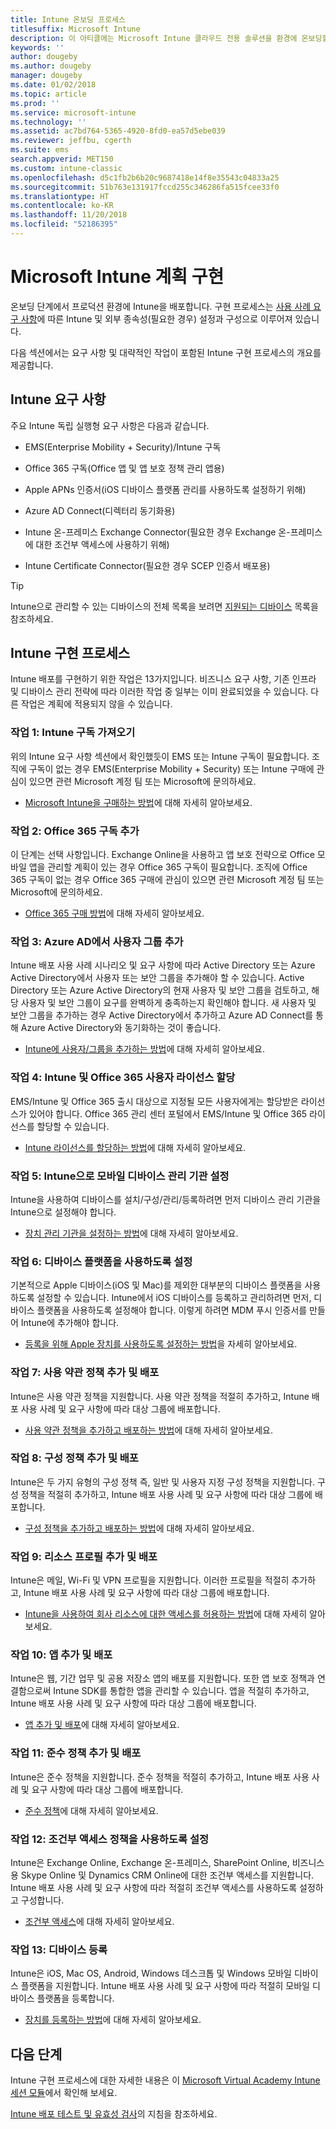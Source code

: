 ```yaml
---
title: Intune 온보딩 프로세스
titlesuffix: Microsoft Intune
description: 이 아티클에는 Microsoft Intune 클라우드 전용 솔루션을 환경에 온보딩할 때 고려해야 하는 유용한 모든 세부 정보가 포함되어 있습니다.
keywords: ''
author: dougeby
ms.author: dougeby
manager: dougeby
ms.date: 01/02/2018
ms.topic: article
ms.prod: ''
ms.service: microsoft-intune
ms.technology: ''
ms.assetid: ac7bd764-5365-4920-8fd0-ea57d5ebe039
ms.reviewer: jeffbu, cgerth
ms.suite: ems
search.appverid: MET150
ms.custom: intune-classic
ms.openlocfilehash: d5c1fb2b6b20c9687418e14f8e35543c04833a25
ms.sourcegitcommit: 51b763e131917fccd255c346286fa515fcee33f0
ms.translationtype: HT
ms.contentlocale: ko-KR
ms.lasthandoff: 11/20/2018
ms.locfileid: "52186395"
---
```

# <a name="implement-your-microsoft-intune-plan"></a>Microsoft Intune 계획 구현

온보딩 단계에서 프로덕션 환경에 Intune을 배포합니다. 구현 프로세스는 [사용 사례 요구 사항](planning-guide-requirements.md)에 따른 Intune 및 외부 종속성(필요한 경우) 설정과 구성으로 이루어져 있습니다.

다음 섹션에서는 요구 사항 및 대략적인 작업이 포함된 Intune 구현 프로세스의 개요를 제공합니다.

## <a name="intune-requirements"></a>Intune 요구 사항

주요 Intune 독립 실행형 요구 사항은 다음과 같습니다.

-   EMS(Enterprise Mobility + Security)/Intune 구독

-   Office 365 구독(Office 앱 및 앱 보호 정책 관리 앱용)

-   Apple APNs 인증서(iOS 디바이스 플랫폼 관리를 사용하도록 설정하기 위해)

-   Azure AD Connect(디렉터리 동기화용)

-   Intune 온-프레미스 Exchange Connector(필요한 경우 Exchange 온-프레미스에 대한 조건부 액세스에 사용하기 위해)

-   Intune Certificate Connector(필요한 경우 SCEP 인증서 배포용)

>[!TIP]
> Intune으로 관리할 수 있는 디바이스의 전체 목록을 보려면 [지원되는 디바이스](supported-devices-browsers.md) 목록을 참조하세요.

## <a name="intune-implementation-process"></a>Intune 구현 프로세스

Intune 배포를 구현하기 위한 작업은 13가지입니다. 비즈니스 요구 사항, 기존 인프라 및 디바이스 관리 전략에 따라 이러한 작업 중 일부는 이미 완료되었을 수 있습니다. 다른 작업은 계획에 적용되지 않을 수 있습니다.

### <a name="task-1-get-an-intune-subscription"></a>작업 1: Intune 구독 가져오기

위의 Intune 요구 사항 섹션에서 확인했듯이 EMS 또는 Intune 구독이 필요합니다. 조직에 구독이 없는 경우 EMS(Enterprise Mobility + Security) 또는 Intune 구매에 관심이 있으면 관련 Microsoft 계정 팀 또는 Microsoft에 문의하세요.

-   [Microsoft Intune을 구매하는 방법](https://www.microsoft.com/cloud-platform/microsoft-intune-pricing)에 대해 자세히 알아보세요.

### <a name="task-2-add-office-365-subscription"></a>작업 2: Office 365 구독 추가

이 단계는 선택 사항입니다. Exchange Online을 사용하고 앱 보호 전략으로 Office 모바일 앱을 관리할 계획이 있는 경우 Office 365 구독이 필요합니다. 조직에 Office 365 구독이 없는 경우 Office 365 구매에 관심이 있으면 관련 Microsoft 계정 팀 또는 Microsoft에 문의하세요.

-   [Office 365 구매 방법](https://products.office.com/business/compare-office-365-for-business-plans)에 대해 자세히 알아보세요.

### <a name="task-3-add-users-groups-in-azure-ad"></a>작업 3: Azure AD에서 사용자 그룹 추가

Intune 배포 사용 사례 시나리오 및 요구 사항에 따라 Active Directory 또는 Azure Active Directory에서 사용자 또는 보안 그룹을 추가해야 할 수 있습니다. Active Directory 또는 Azure Active Directory의 현재 사용자 및 보안 그룹을 검토하고, 해당 사용자 및 보안 그룹이 요구를 완벽하게 충족하는지 확인해야 합니다. 새 사용자 및 보안 그룹을 추가하는 경우 Active Directory에서 추가하고 Azure AD Connect를 통해 Azure Active Directory와 동기화하는 것이 좋습니다.


-   [Intune에 사용자/그룹을 추가하는 방법](users-permissions-add.md)에 대해 자세히 알아보세요.
<!---why not send them to the AAD connect topic? Question out to Andre: https://docs.microsoft.com/azure/active-directory/connect/active-directory-aadconnect--->



### <a name="task-4-assign-intune-and-office-365-user-licenses"></a>작업 4: Intune 및 Office 365 사용자 라이선스 할당

EMS/Intune 및 Office 365 출시 대상으로 지정될 모든 사용자에게는 할당받은 라이선스가 있어야 합니다. Office 365 관리 센터 포털에서 EMS/Intune 및 Office 365 라이선스를 할당할 수 있습니다.

-   [Intune 라이선스를 할당하는 방법](licenses-assign.md)에 대해 자세히 알아보세요.

### <a name="task-5-set-mobile-device-management-authority-to-intune"></a>작업 5: Intune으로 모바일 디바이스 관리 기관 설정

Intune을 사용하여 디바이스를 설치/구성/관리/등록하려면 먼저 디바이스 관리 기관을 Intune으로 설정해야 합니다.

-   [장치 관리 기관을 설정하는 방법](mdm-authority-set.md)에 대해 자세히 알아보세요.

### <a name="task-6-enable-device-platforms"></a>작업 6: 디바이스 플랫폼을 사용하도록 설정

기본적으로 Apple 디바이스(iOS 및 Mac)를 제외한 대부분의 디바이스 플랫폼을 사용하도록 설정할 수 있습니다. Intune에서 iOS 디바이스를 등록하고 관리하려면 먼저, 디바이스 플랫폼을 사용하도록 설정해야 합니다. 이렇게 하려면 MDM 푸시 인증서를 만들어 Intune에 추가해야 합니다.

-   [등록을 위해 Apple 장치를 사용하도록 설정하는 방법](apple-mdm-push-certificate-get.md)을 자세히 알아보세요.

### <a name="task-7-add-and-deploy-terms-and-conditions-policies"></a>작업 7: 사용 약관 정책 추가 및 배포

Intune은 사용 약관 정책을 지원합니다. 사용 약관 정책을 적절히 추가하고, Intune 배포 사용 사례 및 요구 사항에 따라 대상 그룹에 배포합니다.

-   [사용 약관 정책을 추가하고 배포하는 방법](terms-and-conditions-create.md)에 대해 자세히 알아보세요.

### <a name="task-8-add-and-deploy-configuration-policies"></a>작업 8: 구성 정책 추가 및 배포

Intune은 두 가지 유형의 구성 정책 즉, 일반 및 사용자 지정 구성 정책을 지원합니다. 구성 정책을 적절히 추가하고, Intune 배포 사용 사례 및 요구 사항에 따라 대상 그룹에 배포합니다.

-   [구성 정책을 추가하고 배포하는 방법](device-profiles.md)에 대해 자세히 알아보세요.

### <a name="task-9-add-and-deploy-resource-profiles"></a>작업 9: 리소스 프로필 추가 및 배포

Intune은 메일, Wi-Fi 및 VPN 프로필을 지원합니다. 이러한 프로필을 적절히 추가하고, Intune 배포 사용 사례 및 요구 사항에 따라 대상 그룹에 배포합니다.

-   [Intune을 사용하여 회사 리소스에 대한 액세스를 허용하는 방법](device-profiles.md)에 대해 자세히 알아보세요.

### <a name="task-10-add-and-deploy-apps"></a>작업 10: 앱 추가 및 배포

Intune은 웹, 기간 업무 및 공용 저장소 앱의 배포를 지원합니다. 또한 앱 보호 정책과 연결함으로써 Intune SDK를 통합한 앱을 관리할 수 있습니다. 앱을 적절히 추가하고, Intune 배포 사용 사례 및 요구 사항에 따라 대상 그룹에 배포합니다.

-   [앱 추가 및 배포](app-management.md)에 대해 자세히 알아보세요.

### <a name="task-11-add-and-deploy-compliance-policies"></a>작업 11: 준수 정책 추가 및 배포

Intune은 준수 정책을 지원합니다. 준수 정책을 적절히 추가하고, Intune 배포 사용 사례 및 요구 사항에 따라 대상 그룹에 배포합니다.

-   [준수 정책](device-compliance.md)에 대해 자세히 알아보세요.

### <a name="task-12-enable-conditional-access-policies"></a>작업 12: 조건부 액세스 정책을 사용하도록 설정

Intune은 Exchange Online, Exchange 온-프레미스, SharePoint Online, 비즈니스용 Skype Online 및 Dynamics CRM Online에 대한 조건부 액세스를 지원합니다. Intune 배포 사용 사례 및 요구 사항에 따라 적절히 조건부 액세스를 사용하도록 설정하고 구성합니다.

-   [조건부 액세스](conditional-access.md)에 대해 자세히 알아보세요.

### <a name="task-13-enroll-devices"></a>작업 13: 디바이스 등록

Intune은 iOS, Mac OS, Android, Windows 데스크톱 및 Windows 모바일 디바이스 플랫폼을 지원합니다. Intune 배포 사용 사례 및 요구 사항에 따라 적절히 모바일 디바이스 플랫폼을 등록합니다.

-   [장치를 등록하는 방법](device-enrollment.md)에 대해 자세히 알아보세요.


## <a name="next-steps"></a>다음 단계

Intune 구현 프로세스에 대한 자세한 내용은 이 [Microsoft Virtual Academy Intune 세션 모듈](https://mva.microsoft.com/en-US/training-courses/deploying-microsoft-enterprise-mobility-suite-16408)에서 확인해 보세요.


[Intune 배포 테스트 및 유효성 검사](planning-guide-test-validation.md)의 지침을 참조하세요.
